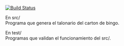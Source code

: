 [![Build Status](https://travis-ci.org/Alan2255/bingo.svg?branch=master)](https://travis-ci.org/Alan2255/bingo)

En src/<br>
Programa que genera el talonario del carton de bingo.

En test/<br>
Programas que validan el funcionamiento del src/.

